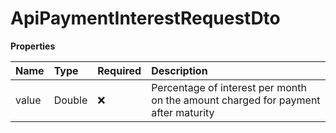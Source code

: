 # ApiPaymentInterestRequestDto

**Properties**

| Name  | Type   | Required | Description                                                                       |
| :---- | :----- | :------- | :-------------------------------------------------------------------------------- |
| value | Double | ❌       | Percentage of interest per month on the amount charged for payment after maturity |

<!-- This file was generated by liblab | https://liblab.com/ -->
